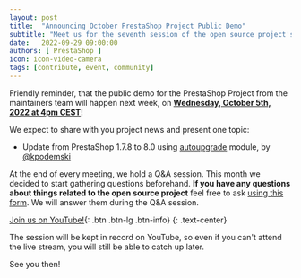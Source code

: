 ```yaml
---
layout: post
title:  "Announcing October PrestaShop Project Public Demo"
subtitle: "Meet us for the seventh session of the open source project's public demo in 2022"
date:   2022-09-29 09:00:00
authors: [ PrestaShop ]
icon: icon-video-camera
tags: [contribute, event, community]
---
```


Friendly reminder, that the public demo for the PrestaShop Project from the maintainers team will happen next week, on [**Wednesday, October 5th, 2022 at 4pm CEST**](https://www.youtube.com/watch?v=SBz7lApJ_pA)!

We expect to share with you project news and present one topic:
- Update from PrestaShop 1.7.8 to 8.0 using [autoupgrade](https://github.com/PrestaShop/autoupgrade) module, by [@kpodemski](https://github.com/kpodemski)

At the end of every meeting, we hold a Q&A session. This month we decided to start gathering questions beforehand.
**If you have any questions about things related to the open source project** feel free to ask [using this form](https://forms.gle/FWazuZnXBtFPauFZ7). We will answer them during the Q&A session.

[Join us on YouTube!](https://www.youtube.com/watch?v=SBz7lApJ_pA){: .btn .btn-lg .btn-info}
{: .text-center}

The session will be kept in record on YouTube, so even if you can't attend the live stream, you will still be able to catch up later.

See you then!
